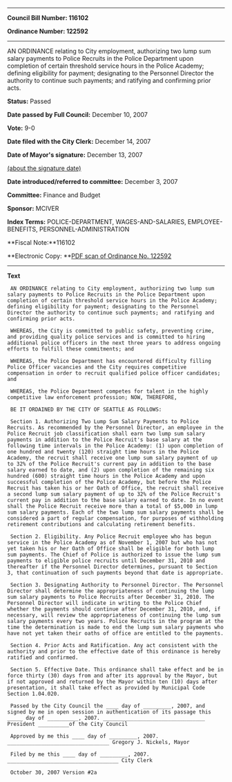 

********

**Council Bill Number: 116102**
   
**Ordinance Number: 122592**
********

 AN ORDINANCE relating to City employment, authorizing two lump sum salary payments to Police Recruits in the Police Department upon completion of certain threshold service hours in the Police Academy; defining eligibility for payment; designating to the Personnel Director the authority to continue such payments; and ratifying and confirming prior acts.

**Status:** Passed
   
**Date passed by Full Council:** December 10, 2007
   
**Vote:** 9-0
   
**Date filed with the City Clerk:** December 14, 2007
   
**Date of Mayor's signature:** December 13, 2007
   
[(about the signature date)](/~public/approvaldate.htm)
   
   
   
**Date introduced/referred to committee:** December 3, 2007
   
**Committee:** Finance and Budget
   
**Sponsor:** MCIVER
   
   
**Index Terms:** POLICE-DEPARTMENT, WAGES-AND-SALARIES, EMPLOYEE-BENEFITS, PERSONNEL-ADMINISTRATION

**Fiscal Note:**116102

**Electronic Copy: **[PDF scan of Ordinance No. 122592](/~archives/Ordinances/Ord_122592.pdf)

********

**Text**
   
```
 AN ORDINANCE relating to City employment, authorizing two lump sum salary payments to Police Recruits in the Police Department upon completion of certain threshold service hours in the Police Academy; defining eligibility for payment; designating to the Personnel Director the authority to continue such payments; and ratifying and confirming prior acts.

 WHEREAS, the City is committed to public safety, preventing crime, and providing quality police services and is committed to hiring additional police officers in the next three years to address ongoing efforts to fulfill these commitments; and

 WHEREAS, the Police Department has encountered difficulty filling Police Officer vacancies and the City requires competitive compensation in order to recruit qualified police officer candidates; and

 WHEREAS, the Police Department competes for talent in the highly competitive law enforcement profession; NOW, THEREFORE,

 BE IT ORDAINED BY THE CITY OF SEATTLE AS FOLLOWS:

 Section 1. Authorizing Two Lump Sum Salary Payments to Police Recruits. As recommended by the Personnel Director, an employee in the Police Recruit job classification shall earn two lump sum salary payments in addition to the Police Recruit's base salary at the following time intervals in the Police Academy: (1) upon completion of one hundred and twenty (120) straight time hours in the Police Academy, the recruit shall receive one lump sum salary payment of up to 32% of the Police Recruit's current pay in addition to the base salary earned to date, and (2) upon completion of the remaining six hundred (600) straight time hours in the Police Academy and upon successful completion of the Police Academy, but before the Police Recruit has taken his or her Oath of Office, the recruit shall receive a second lump sum salary payment of up to 32% of the Police Recruit's current pay in addition to the base salary earned to date. In no event shall the Police Recruit receive more than a total of $5,000 in lump sum salary payments. Each of the two lump sum salary payments shall be considered a part of regular compensation, for purposes of withholding retirement contributions and calculating retirement benefits.

 Section 2. Eligibility. Any Police Recruit employee who has begun service in the Police Academy as of November 1, 2007 but who has not yet taken his or her Oath of Office shall be eligible for both lump sum payments. The Chief of Police is authorized to issue the lump sum payments to eligible police recruits until December 31, 2010 and thereafter if the Personnel Director determines, pursuant to Section 3, that continuation of such payments beyond that date is appropriate.

 Section 3. Designating Authority to Personnel Director. The Personnel Director shall determine the appropriateness of continuing the lump sum salary payments to Police Recruits after December 31, 2010. The Personnel Director will indicate in writing to the Police Chief whether the payments should continue after December 31, 2010, and, if necessary, will review the appropriateness of continuing the lump sum salary payments every two years. Police Recruits in the program at the time the determination is made to end the lump sum salary payments who have not yet taken their oaths of office are entitled to the payments.

 Section 4. Prior Acts and Ratification. Any act consistent with the authority and prior to the effective date of this ordinance is hereby ratified and confirmed.

 Section 5. Effective Date. This ordinance shall take effect and be in force thirty (30) days from and after its approval by the Mayor, but if not approved and returned by the Mayor within ten (10) days after presentation, it shall take effect as provided by Municipal Code Section 1.04.020.

 Passed by the City Council the ____ day of _________, 2007, and signed by me in open session in authentication of its passage this _____ day of __________, 2007. _________________________________ President __________of the City Council

 Approved by me this ____ day of _________, 2007. _________________________________ Gregory J. Nickels, Mayor

 Filed by me this ____ day of _________, 2007. ____________________________________ City Clerk

 October 30, 2007 Version #2a

```
